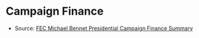 # Campaign Finance
*  Source: [FEC Michael Bennet Presidential Campaign Finance Summary](https://www.fec.gov/data/candidate/P00011833/)
